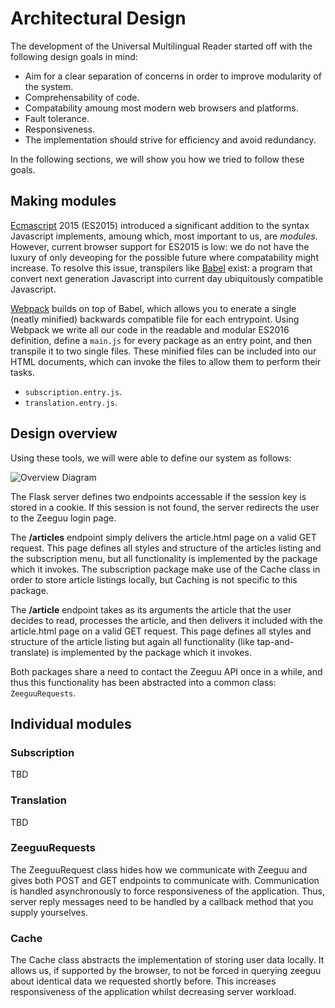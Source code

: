 # Architectural Design
The development of the Universal Multilingual Reader started off with the following design goals in mind:

- Aim for a clear separation of concerns in order to improve modularity of the system.
- Comprehensability of code.
- Compatability amoung most modern web browsers and platforms.
- Fault tolerance.
- Responsiveness.
- The implementation should strive for efficiency and avoid redundancy.

In the following sections, we will show you how we tried to follow these goals.

## Making modules
[Ecmascript](https://en.wikipedia.org/wiki/ECMAScript) 2015 (ES2015) introduced a significant addition to the syntax Javascript implements, amoung which, most important to us, are *modules*. However, current browser support for ES2015 is low: we do not have the luxury of only deveoping for the possible future where compatability might increase. To resolve this issue, transpilers like [Babel](https://babeljs.io/) exist: a program that convert next generation Javascript into current day ubiquitously compatible Javascript. 

[Webpack](https://webpack.js.org/) builds on top of Babel, which allows you to enerate a single (neatly minified) backwards compatible file for each entrypoint. Using Webpack we write all our code in the readable and modular ES2016 definition, define a `main.js` for every package as an entry point, and then transpile it to two single files.  These  minified files can be included into our HTML documents, which can invoke the files to allow them to perform their tasks.

- `subscription.entry.js`.
- `translation.entry.js`.

## Design overview
Using these tools, we will were able to define our system as follows:

![Overview Diagram](asset/overview.png)

The Flask server defines two endpoints accessable if the session key is stored in a cookie. If this session is not found, the server redirects the user to the Zeeguu login page. 

The **/articles** endpoint simply delivers the article.html page on a valid GET request. This page defines all styles and structure of the articles listing and the subscription menu, but all functionality is implemented by the package which it invokes. The subscription package make use of the Cache class in order to store article listings locally, but Caching is not specific to this package.

The **/article** endpoint takes as its arguments the article that the user decides to read, processes the article, and then delivers it included with the article.html page on a valid GET request. This page defines all styles and structure of the article listing but again all functionality (like tap-and-translate) is implemented by the package which it invokes. 

Both packages share a need to contact the Zeeguu API once in a while, and thus this functionality has been abstracted into a common class: `ZeeguuRequests`.

## Individual modules
### Subscription
TBD

### Translation
TBD

### ZeeguuRequests
The ZeeguuRequest class hides how we communicate with Zeeguu and gives both POST and GET endpoints to communicate with. Communication is handled asynchronously to force responsiveness of the application. Thus, server reply messages need to be handled by a callback method that you supply yourselves.

### Cache
The Cache class abstracts the implementation of storing user data locally. It allows us, if supported by the browser, to not be forced in querying zeeguu about identical data we requested shortly before. This increases responsiveness of the application whilst decreasing server workload.
